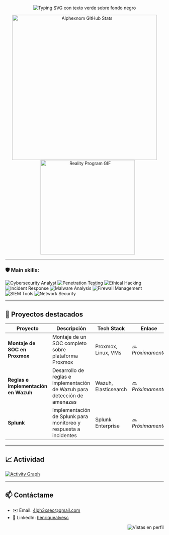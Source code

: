 <p align="center">
  <img
    src="https://readme-typing-svg.herokuapp.com/?color=00FF00&background=000000&size=35&center=true&vCenter=true&width=950&height=80&lines=%3E+Let's+Defend;%3E+Stay+Safe;%3E+Beyond+the+Limit;%3E+Hunt+the+threats;%3E+Stay+one+step+ahead"
    alt="Typing SVG con texto verde sobre fondo negro"
  />
</p>



<div align="center" style="display: flex; align-items: center; justify-content: center; flex-wrap: wrap;">
  <!-- Stats -->
  <img
    src="https://github-readme-stats.vercel.app/api?username=Alphexnom&show_icons=true&count_private=true&hide_border=true&title_color=4C86C8&icon_color=4C86C8&text_color=000000&bg_color=ffffff"
    width="460px"
    alt="Alphexnom GitHub Stats"
  />
  <!-- GIF -->
  <img
    src="https://media.giphy.com/media/RDZo7znAdn2u7sAcWH/giphy.gif?cid=ecf05e47v3v5rm1n3nidkkuxsfpk641nurcndigu56blxjqp&ep=v1_gifs_related&rid=giphy.gif&ct=g"
    width="300px"
    alt="Reality Program GIF"
    style="margin-left: 20px;"
  />
</div>

---

### 🛡️ Main skills:

<p align="left">
  <img
    src="https://img.shields.io/badge/Cybersecurity%20Analyst-000000?style=for-the-badge"
    alt="Cybersecurity Analyst"
  />
  <img
    src="https://img.shields.io/badge/Penetration%20Testing-000000?style=for-the-badge"
    alt="Penetration Testing"
  />
  <img
    src="https://img.shields.io/badge/Ethical%20Hacking-000000?style=for-the-badge"
    alt="Ethical Hacking"
  />
  <img
    src="https://img.shields.io/badge/Incident%20Response-000000?style=for-the-badge"
    alt="Incident Response"
  />
  <img
    src="https://img.shields.io/badge/Malware%20Analysis-000000?style=for-the-badge"
    alt="Malware Analysis"
  />
  <img
    src="https://img.shields.io/badge/Firewall%20Management-000000?style=for-the-badge"
    alt="Firewall Management"
  />
  <img
    src="https://img.shields.io/badge/SIEM%20Tools-000000?style=for-the-badge"
    alt="SIEM Tools"
  />
  <img
    src="https://img.shields.io/badge/Network%20Security-000000?style=for-the-badge"
    alt="Network Security"
  />
</p>



---

## 🚀 Proyectos destacados

| Proyecto                                 | Descripción                                                        | Tech Stack             | Enlace                   |
|------------------------------------------|--------------------------------------------------------------------|------------------------|--------------------------|
| **Montaje de SOC en Proxmox**            | Montaje de un SOC completo sobre plataforma Proxmox                | Proxmox, Linux, VMs    | 🔜 _Próximamente_        |
| **Reglas e implementación en Wazuh**     | Desarrollo de reglas e implementación de Wazuh para detección de amenazas | Wazuh, Elasticsearch   | 🔜 _Próximamente_        |
| **Splunk**     | Implementación de Splunk para monitoreo y respuesta a incidentes   | Splunk Enterprise      | 🔜 _Próximamente_        |


---

## 📈 Actividad

[![Activity Graph](https://github-readme-activity-graph.vercel.app/graph?username=Alphexnom&bg_color=ffffff&color=4C86C8&line=4C86C8&point=4C86C8&area=true&hide_border=true)](https://github.com/ashutosh00710/github-readme-activity-graph)

---



## 📫 Contáctame

- ✉️ Email: [4lph3xsec@gmail.com](mailto:4lph3xsec@gmail.com)  
- 🔗 LinkedIn: [henriquealvesc](https://www.linkedin.com/in/henriquealvesc/)  


<p align="right">
  <img src="https://komarev.com/ghpvc/?username=Alphexnom&style=flat-square" alt="Vistas en perfil" />
</p>





 
